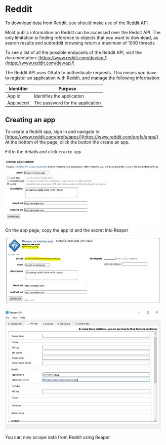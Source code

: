 # Reddit
To download data from Reddit, you should make use of the [Reddit API](https://www.reddit.com/dev/api/)

Most public information on Reddit can be accessed over the Reddit API. The only limitation is finding reference to objects that you want to download, as search results and subreddit browsing return a maximum of 1000 threads

To see a list of all the possible endpoints of the Reddit API, visit the documentation: [https://www.reddit.com/dev/api/](https://www.reddit.com/dev/api/)

The Reddit API uses OAuth to authenticate requests. This means you have to register an application with Reddit, and manage the following information:

|Identifier|Purpose|
|----------|-------|
|App id|Identifies the application|
|App secret|The password for the application|

## Creating an app

To create a Reddit app, sign in and navigate to [https://www.reddit.com/prefs/apps/](https://www.reddit.com/prefs/apps/). At the bottom of the page, click the button the create an app.

Fill in the details and click `create app`

![](images/reddit1.png)

On the app page, copy the app id and the secret into Reaper

![](images/reddit2.png)

![](images/reddit3.png)

You can now scrape data from Reddit using Reaper